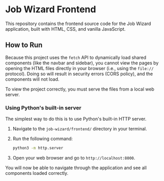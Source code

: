 # Job Wizard Frontend

This repository contains the frontend source code for the Job Wizard application, built with HTML, CSS, and vanilla JavaScript.

## How to Run

Because this project uses the `fetch` API to dynamically load shared components (like the navbar and sidebar), you cannot view the pages by opening the HTML files directly in your browser (i.e., using the `file://` protocol). Doing so will result in security errors (CORS policy), and the components will not load.

To view the project correctly, you must serve the files from a local web server.

### Using Python's built-in server

The simplest way to do this is to use Python's built-in HTTP server.

1.  Navigate to the `job-wizard/frontend/` directory in your terminal.
2.  Run the following command:

    ```bash
    python3 -m http.server
    ```

3.  Open your web browser and go to `http://localhost:8000`.

You will now be able to navigate through the application and see all components loaded correctly.
